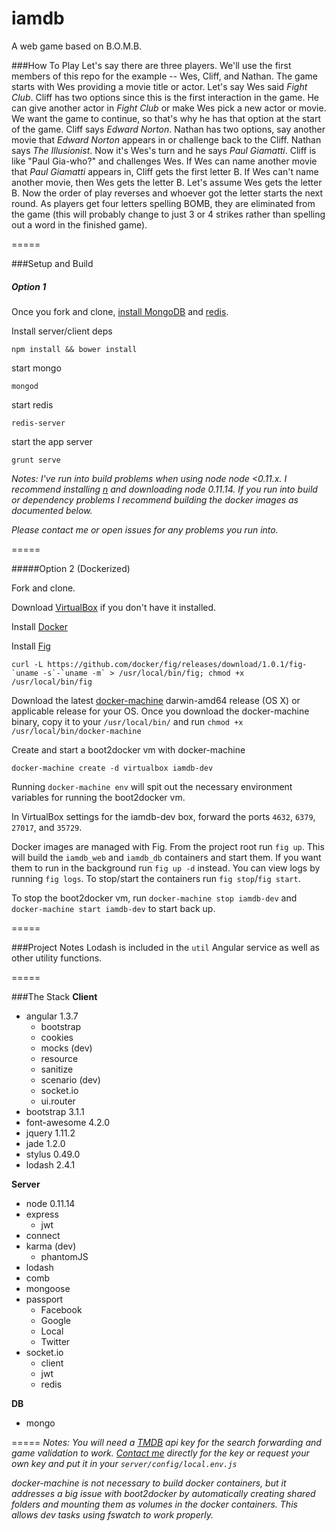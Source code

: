 iamdb
=====
A web game based on B.O.M.B.

###How To Play
Let's say there are three players.  We'll use the first members of this repo for the example -- Wes, Cliff, and Nathan.
The game starts with Wes providing a movie title or actor.  Let's say Wes said *Fight Club*.  Cliff has two options since this is the first interaction in the game.  He can give another actor in *Fight Club* or make Wes pick a new actor or movie.  We want the game to continue, so that's why he has that option at the start of the game.  Cliff says *Edward Norton*.  Nathan has two options, say another movie that *Edward Norton* appears in or challenge back to the Cliff.  Nathan says *The Illusionist*.  Now it's Wes's turn and he says *Paul Giamatti*.  Cliff is like "Paul Gia-who?" and challenges Wes.  If Wes can name another movie that *Paul Giamatti* appears in, Cliff gets the first letter B.  If Wes can't name another movie, then Wes gets the letter B.  Let's assume Wes gets the letter B.  Now the order of play reverses and whoever got the letter starts the next round.  As players get four letters spelling BOMB, they are eliminated from the game (this will probably change to just 3 or 4 strikes rather than spelling out a word in the finished game).

=====

###Setup and Build
##### Option 1

Once you fork and clone, [install MongoDB](http://docs.mongodb.org/manual/tutorial/install-mongodb-on-os-x/) and [redis](http://redis.io/topics/quickstart).

Install server/client deps
```
npm install && bower install
```
start mongo
```
mongod
```
start redis
```
redis-server
```
start the app server
```
grunt serve
```
_Notes:_
_I've run into build problems when using node node <0.11.x.  I recommend installing [n](https://github.com/tj/n) and downloading node 0.11.14.  If you run into build or dependency problems I recommend building the docker images as documented below._

_Please contact me or open issues for any problems you run into._

=====

#####Option 2 (Dockerized)

Fork and clone.

Download [VirtualBox](https://www.virtualbox.org/wiki/Downloads) if you don't have it installed.

Install [Docker](https://docs.docker.com/installation/mac/)

Install [Fig](http://www.fig.sh/install.html)
```
curl -L https://github.com/docker/fig/releases/download/1.0.1/fig-`uname -s`-`uname -m` > /usr/local/bin/fig; chmod +x /usr/local/bin/fig
```

Download the latest [docker-machine](https://github.com/docker/machine/releases) darwin-amd64 release (OS X) or applicable release for your OS.
Once you download the docker-machine binary, copy it to your `/usr/local/bin/` and run
```chmod +x /usr/local/bin/docker-machine```

Create and start a boot2docker vm with docker-machine
```
docker-machine create -d virtualbox iamdb-dev
```

Running `docker-machine env` will spit out the necessary environment variables for running the boot2docker vm.

In VirtualBox settings for the iamdb-dev box, forward the ports `4632`, `6379`, `27017`, and `35729`.

Docker images are managed with Fig. From the project root run `fig up`. This will build the `iamdb_web` and `iamdb_db` containers and start them.  If you want them to run in the background run `fig up -d` instead. You can view logs by running `fig logs`.  To stop/start the containers run `fig stop`/`fig start`.

To stop the boot2docker vm, run `docker-machine stop iamdb-dev` and `docker-machine start iamdb-dev` to start back up.

=====

###Project Notes
Lodash is included in the `util` Angular service as well as other utility functions.

=====

###The Stack
**Client**
- angular 1.3.7
    - bootstrap
    - cookies
    - mocks (dev)
    - resource
    - sanitize
    - scenario (dev)
    - socket.io
    - ui.router
- bootstrap 3.1.1
- font-awesome 4.2.0
- jquery 1.11.2
- jade 1.2.0
- stylus 0.49.0
- lodash 2.4.1

**Server**
- node 0.11.14
- express
    - jwt
- connect
- karma (dev)
    - phantomJS
- lodash
- comb
- mongoose
- passport
    - Facebook
    - Google
    - Local
    - Twitter
- socket.io
  - client
  - jwt
  - redis

**DB**
- mongo

=====
_Notes:_
_You will need a [TMDB](https://www.themoviedb.org/documentation/api) api key for the search forwarding and game validation to work.  [Contact me](https://github.com/wescravens) directly for the key or request your own key and put it in your `server/config/local.env.js`_

_docker-machine is not necessary to build docker containers, but it addresses a big issue with boot2docker by automatically creating shared folders and mounting them as volumes in the docker containers. This allows dev tasks using fswatch to work properly._
